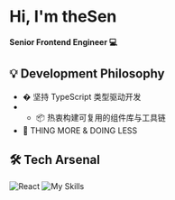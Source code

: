 # Hi, I'm theSen
**Senior Frontend Engineer 💻**

## 💡 Development Philosophy
- � 坚持 TypeScript 类型驱动开发
- - 📦 热衷构建可复用的组件库与工具链
- 🧪 THING MORE & DOING LESS

## 🛠️ Tech Arsenal
![React](https://img.shields.io/badge/React-Expert-61DAFB)
![My Skills](https://skillicons.dev/icons?i=react,ts,html,js,css,less,vscode)
